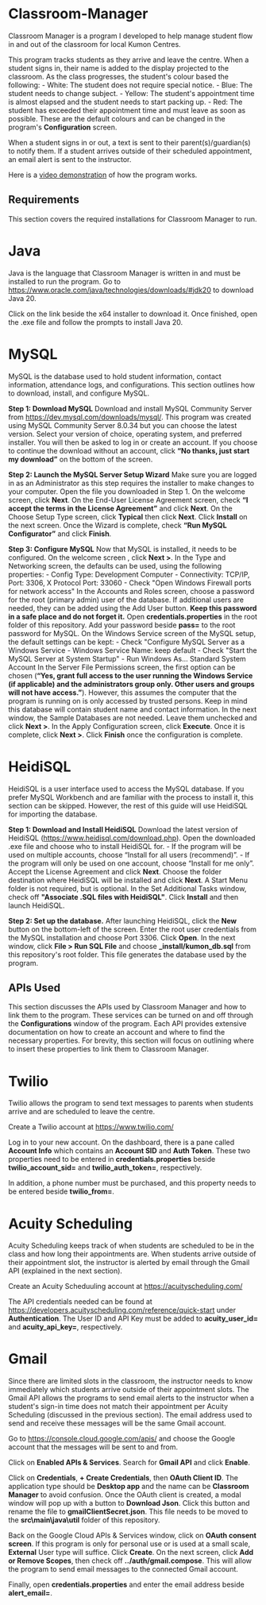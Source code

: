# Classroom-Manager 
Classroom Manager is a program I developed to help manage student flow in and out of the classroom for local Kumon Centres.  

This program tracks students as they arrive and leave the centre.  When a student signs in, their name is added to the display projected to the classroom.  As the class progresses, the student's colour based the following:
    - White: The student does not require special notice.
    - Blue: The student needs to change subject.
    - Yellow: The student's appointment time is almost elapsed and the student needs to start packing up.
    - Red: The student has exceeded their appointment time and must leave as soon as possible.
These are the default colours and can be changed in the program's **Configuration** screen.

When a student signs in or out, a text is sent to their parent(s)/guardian(s) to notify them.  If a student arrives outside of their scheduled appointment, an email alert is sent to the instructor.

Here is a [video demonstration](Demo.mkv) of how the program works.


## Requirements
This section covers the required installations for Classroom Manager to run.

# Java
Java is the language that Classroom Manager is written in and must be installed to run the program.  Go to https://www.oracle.com/java/technologies/downloads/#jdk20 to download Java 20.

Click on the link beside the x64 installer to download it. Once finished, open the .exe file and follow the prompts to install Java 20.

# MySQL
MySQL is the database used to hold student information, contact information, attendance logs, and configurations. This section outlines how to download, install, and configure MySQL.

**Step 1: Download MySQL**
Download and install MySQL Community Server from https://dev.mysql.com/downloads/mysql/. This program was created using MySQL Community Server 8.0.34 but you can choose the latest version. Select your version of choice, operating system, and preferred installer.
You will then be asked to log in or create an account. If you choose to continue the download without an account, click **“No thanks, just start my download”** on the bottom of the screen.

**Step 2: Launch the MySQL Server Setup Wizard**
Make sure you are logged in as an Administrator as this step requires the installer to make changes to your computer. Open the file you downloaded in Step 1.
On the welcome screen, click **Next**.
On the End-User License Agreement screen, check **“I accept the terms in the License Agreement”** and click **Next**.
On the Choose Setup Type screen, click **Typical** then click **Next**.
Click **Install** on the next screen.
Once the Wizard is complete, check **“Run MySQL Configurator”** and click **Finish**.

**Step 3: Configure MySQL**
Now that MySQL is installed, it needs to be configured.
On the welcome screen , click **Next >**.
In the Type and Networking screen, the defaults can be used, using the following properties:
    - Config Type: Development Computer
    - Connectivity: TCP/IP, Port: 3306, X Protocol Port: 33060
    - Check "Open Windows Firewall ports for network access"
In the Accounts and Roles screen, choose a password for the root (primary admin) user of the database. If additional users are needed, they can be added using the Add User button. **Keep this password in a safe place and do not forget it.**
Open **credentials.properties** in the root folder of this repository. Add your password beside **pass=** to the root password for MySQL.
On the Windows Service screen of the MySQL setup, the default settings can be kept:
    - Check "Configure MySQL Server as a Windows Service
    - Windows Service Name: keep default
    - Check "Start the MySQL Server at System Startup"
    - Run Windows As... Standard System Account
In the Server File Permissions screen, the first option can be chosen (**“Yes, grant full access to the user running the Windows Service (if applicable) and the administrators group only. Other users and groups will not have access.”**). However, this assumes the computer that the program is running on is only accessed by trusted persons. Keep in mind this database will contain student name and contact information.
In the next window, the Sample Databases are not needed. Leave them unchecked and click **Next >**.
In the Apply Configuration screen, click **Execute**. Once it is complete, click **Next >**.
Click **Finish** once the configuration is complete.

# HeidiSQL
HeidiSQL is a user interface used to access the MySQL database. If you prefer MySQL Workbench and are familiar with the process to install it, this section can be skipped. However, the rest of this guide will use HeidiSQL for importing the database.

**Step 1: Download and Install HeidiSQL**
Download the latest version of HeidiSQL (https://www.heidisql.com/download.php).
Open the downloaded .exe file and choose who to install HeidiSQL for.
    - If the program will be used on multiple accounts, choose “Install for all users (recommend)”.
    - If the program will only be used on one account, choose “Install for me only”.
Accept the License Agreement and click **Next**.
Choose the folder destination where HeidiSQL will be installed and click **Next**.
A Start Menu folder is not required, but is optional.
In the Set Additional Tasks window, check off **"Associate .SQL files with HeidiSQL"**.
Click **Install** and then launch HeidiSQL.

**Step 2: Set up the database.**
After launching HeidiSQL, click the **New** button on the bottom-left of the screen.
Enter the root user credentials from the MySQL installation and choose Port 3306.
Click **Open**. In the next window, click **File > Run SQL File** and choose **_install/kumon_db.sql** from this repository's root folder.  This file generates the database used by the program.


## APIs Used
This section discusses the APIs used by Classroom Manager and how to link them to the program.  These services can be turned on and off through the **Configurations** window of the program.  Each API provides extensive documentation on how to create an account and where to find the necessary properties.  For brevity, this section will focus on outlining where to insert these properties to link them to Classroom Manager.

# Twilio 
Twilio allows the program to send text messages to parents when students arrive and are scheduled to leave the centre.

Create a Twilio account at https://www.twilio.com/

Log in to your new account.  On the dashboard, there is a pane called **Account Info** which contains an **Account SID** and **Auth Token**.  These two properties need to be entered in **credentials.properties** beside **twilio_account_sid=** and **twilio_auth_token=**, respectively.

In addition, a phone number must be purchased, and this property needs to be entered beside **twilio_from=**.

# Acuity Scheduling
Acuity Scheduling keeps track of when students are scheduled to be in the class and how long their appointments are.  When students arrive outside of their appointment slot, the instructor is alerted by email through the Gmail API (explained in the next section).

Create an Acuity Scheduuling account at https://acuityscheduling.com/

The API credentials needed can be found at https://developers.acuityscheduling.com/reference/quick-start under **Authentication**.  The User ID and API Key must be added to **acuity_user_id=** and **acuity_api_key=**, respectively.

# Gmail
Since there are limited slots in the classroom, the instructor needs to know immediately which students arrive outside of their appointment slots.  The Gmail API allows the programs to send email alerts to the instructor when a student's sign-in time does not match their appointment per Acuity Scheduling (discussed in the previous section).  The email address used to send and receive these messages will be the same Gmail account.

Go to https://console.cloud.google.com/apis/ and choose the Google account that the messages will be sent to and from.

Click on **Enabled APIs & Services**.  Search for **Gmail API** and click **Enable**.

Click on **Credentials**, **+ Create Credentials**, then **OAuth Client ID**.  The application type should be **Desktop app** and the name can be **Classroom Manager** to avoid confusion.  Once the OAuth client is created, a modal window will pop up with a button to **Download Json**.  Click this button and rename the file to **gmailClientSecret.json**.  This file needs to be moved to the **src\main\java\util** folder of this repository.

Back on the Google Cloud APIs & Services window, click on **OAuth consent screen**.  If this program is only for personal use or is used at a small scale, **External** User type will suffice.  Click **Create**.  On the next screen, click **Add or Remove Scopes**, then check off **../auth/gmail.compose**.  This will allow the program to send email messages to the connected Gmail account.

Finally, open **credentials.properties** and enter the email address beside **alert_email=**.
